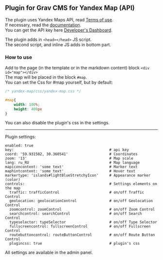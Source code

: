 ## Plugin for Grav CMS for Yandex Map (API)

The plugin uses Yandex Maps API, read [Terms of use](https://tech.yandex.ru/maps/commercial/).  
If necessary, read the [documentation](https://tech.yandex.com/maps/jsapi/doc/2.1/quick-start/index-docpage/).  
You can get the API key here [Developer's Dashboard](https://developer.tech.yandex.ru/services/).

The plugin adds in `<head></head>` JS script.  
The second script, and inline JS adds in bottom part.  

### How to use

Add to the page (in the template or in the markdown content) block `<div id="map"></div>`  
The map will be placed in the block `#map`.  
You can set the Css for #map yourself, but by default:
```css
/* yandex-map/css/yandex-map.css */

#map{
    width: 100%; 
    height: 400px
}
```
You can also disable the plugin's css in the settings.
***

Plugin settings:

```
enabled: true
key:                                            # api key
coord: '59.931582, 30.360541'                   # Coordinates
zoom: '13'                                      # Map scale
lang: ru_RU                                     # Map language
mapiconcontent: 'some text'                     # Marker text
maphintcontent: 'some text'                     # Hover text
markertype: 'islands#lightBlueStretchyIcon'     # Appearance marker (color)
controls:                                       # Settings elements on the map
  traffic: trafficControl                       # on/off Traffic Control
  geolocation: geolocationControl               # on/off Geolocation Control
  zoomcontrol: zoomControl                      # on/off Zoom Control
  searchcontrol: searchControl                  # on/off Search Control
  typeselector: typeSelector                    # on/off Type Selector
  fullscreencontrol: fullscreenControl          # on/off Fullscreen Control
  routebuttoncontrol: routeButtonControl        # on/off Route Button Control
  plugincss: true                               # plugin's css
```

All settings are available in the admin panel.
